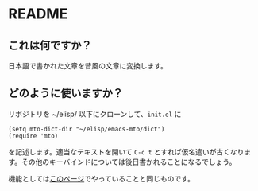 # README

## これは何ですか？
日本語で書かれた文章を昔風の文章に変換します。

## どのように使いますか？
リポジトリを ~/elisp/ 以下にクローンして、`init.el` に

    (setq mto-dict-dir "~/elisp/emacs-mto/dict")
    (require 'mto)

を記述します。適当なテキストを開いて `C-c t` とすれば仮名遣いが古くなります。その他のキーバインドについては後日書かれることになるでしょう。

機能としては[このページ](http://nakinor.github.io/mto)でやっていることと同じものです。


